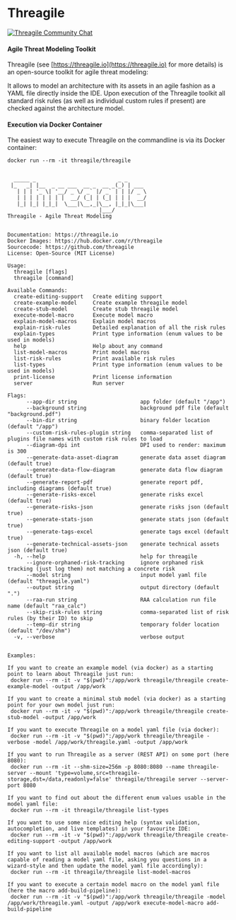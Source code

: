 # Threagile

[![Threagile Community Chat](https://badges.gitter.im/Threagile/community.svg)](https://gitter.im/Threagile/community)

#### Agile Threat Modeling Toolkit
Threagile (see [https://threagile.io](https://threagile.io) for more details) is an open-source toolkit for 
agile threat modeling: 

It allows to model an architecture with its assets in an agile fashion as a YAML file directly inside the IDE. 
Upon execution of the Threagile toolkit all standard risk rules (as well as individual custom rules if present) 
are checked against the architecture model.


#### Execution via Docker Container
The easiest way to execute Threagile on the commandline is via its Docker container: 

    docker run --rm -it threagile/threagile
    
    
      _____ _                          _ _      
     |_   _| |__  _ __ ___  __ _  __ _(_) | ___ 
       | | | '_ \| '__/ _ \/ _` |/ _` | | |/ _ \
       | | | | | | | |  __/ (_| | (_| | | |  __/
       |_| |_| |_|_|  \___|\__,_|\__, |_|_|\___|
                                 |___/        
    Threagile - Agile Threat Modeling
    
    
    Documentation: https://threagile.io
    Docker Images: https://hub.docker.com/r/threagile
    Sourcecode: https://github.com/threagile
    License: Open-Source (MIT License)    
    
    Usage:
      threagile [flags]
      threagile [command]

    Available Commands:
      create-editing-support   Create editing support
      create-example-model     Create example threagile model
      create-stub-model        Create stub threagile model
      execute-model-macro      Execute model macro
      explain-model-macros     Explain model macros
      explain-risk-rules       Detailed explanation of all the risk rules
      explain-types            Print type information (enum values to be used in models)
      help                     Help about any command
      list-model-macros        Print model macros
      list-risk-rules          Print available risk rules
      list-types               Print type information (enum values to be used in models)
      print-license            Print license information
      server                   Run server

    Flags:
          --app-dir string                    app folder (default "/app")
          --background string                 background pdf file (default "background.pdf")
          --bin-dir string                    binary folder location (default "/app")
          --custom-risk-rules-plugin string   comma-separated list of plugins file names with custom risk rules to load
          --diagram-dpi int                   DPI used to render: maximum is 300
          --generate-data-asset-diagram       generate data asset diagram (default true)
          --generate-data-flow-diagram        generate data flow diagram (default true)
          --generate-report-pdf               generate report pdf, including diagrams (default true)
          --generate-risks-excel              generate risks excel (default true)
          --generate-risks-json               generate risks json (default true)
          --generate-stats-json               generate stats json (default true)
          --generate-tags-excel               generate tags excel (default true)
          --generate-technical-assets-json    generate technical assets json (default true)
      -h, --help                              help for threagile
          --ignore-orphaned-risk-tracking     ignore orphaned risk tracking (just log them) not matching a concrete risk
          --model string                      input model yaml file (default "threagile.yaml")
          --output string                     output directory (default ".")
          --raa-run string                    RAA calculation run file name (default "raa_calc")
          --skip-risk-rules string            comma-separated list of risk rules (by their ID) to skip
          --temp-dir string                   temporary folder location (default "/dev/shm")
      -v, --verbose                           verbose output
    
    
    Examples:
    
    If you want to create an example model (via docker) as a starting point to learn about Threagile just run: 
     docker run --rm -it -v "$(pwd)":/app/work threagile/threagile create-example-model -output /app/work
    
    If you want to create a minimal stub model (via docker) as a starting point for your own model just run: 
     docker run --rm -it -v "$(pwd)":/app/work threagile/threagile create-stub-model -output /app/work
    
    If you want to execute Threagile on a model yaml file (via docker): 
     docker run --rm -it -v "$(pwd)":/app/work threagile/threagile -verbose -model /app/work/threagile.yaml -output /app/work
    
    If you want to run Threagile as a server (REST API) on some port (here 8080): 
     docker run --rm -it --shm-size=256m -p 8080:8080 --name threagile-server --mount 'type=volume,src=threagile-storage,dst=/data,readonly=false' threagile/threagile server --server-port 8080
    
    If you want to find out about the different enum values usable in the model yaml file: 
     docker run --rm -it threagile/threagile list-types
    
    If you want to use some nice editing help (syntax validation, autocompletion, and live templates) in your favourite IDE: 
     docker run --rm -it -v "$(pwd)":/app/work threagile/threagile create-editing-support -output /app/work
    
    If you want to list all available model macros (which are macros capable of reading a model yaml file, asking you questions in a wizard-style and then update the model yaml file accordingly): 
     docker run --rm -it threagile/threagile list-model-macros
    
    If you want to execute a certain model macro on the model yaml file (here the macro add-build-pipeline): 
     docker run --rm -it -v "$(pwd)":/app/work threagile/threagile -model /app/work/threagile.yaml -output /app/work execute-model-macro add-build-pipeline
